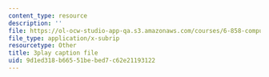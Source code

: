 ```yaml
---
content_type: resource
description: ''
file: https://ol-ocw-studio-app-qa.s3.amazonaws.com/courses/6-858-computer-systems-security-fall-2014/9d1ed318b66551bebed7c62e21193122_dNl22h1kW1k.vtt
file_type: application/x-subrip
resourcetype: Other
title: 3play caption file
uid: 9d1ed318-b665-51be-bed7-c62e21193122
---
```

